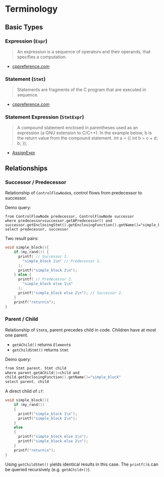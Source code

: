 # Terminology

## Basic Types

### Expression (`Expr`)

> An expression is a sequence of operators and their operands, that specifies a computation. 
- [cppreference.com](https://en.cppreference.com/w/c/language/expressions)

### Statement (`Stmt`)

> Statements are fragments of the C program that are executed in sequence. 
- [cppreference.com](https://en.cppreference.com/w/c/language/statements)

### Statement Expression (`StmtExpr`)

> A compound statement enclosed in parentheses used as an expression (a GNU extension to C/C++). In the example below, b is the return value from the compound statement.
>int a = ({ int b = c + d; b; });
- [AssignExpr](https://codeql.github.com/codeql-standard-libraries/cpp/semmle/code/cpp/exprs/Expr.qll/type.Expr$StmtExpr.html)

## Relationships

### Successor / Predecessor

Relationship of `ControlFlowNode`s, control flows from predecessor to successor.

Demo query:
```ql
from ControlFlowNode predecessor, ControlFlowNode successor
where predecessor=successor.getAPredecessor() and
successor.getEnclosingStmt().getEnclosingFunction().getName()="simple_block"
select predecessor, successor
```

Two result pairs:
```c hl_lines="3 4 8 11"
void simple_block(){
    if (my_rand()) {
      printf( // Successor 1.
        "simple_block 1\n" // Predecessor 1.
      );
      printf("simple_block 2\n");
    } else {
      printf( // Predecessor 2.
        "simple_block else 1\n"
      );
      printf("simple_block else 2\n"); // Successor 2.
    }
    printf("return\n");
}

```

### Parent / Child

Relationship of `Stmt`s, parent precedes child in code. Children have at most one parent.

* `getAChild()` returns `Element`s
* `getChildStmt()` returns `Stmt`

Demo query:

```c
from Stmt parent, Stmt child
where parent.getAChild()=child and
child.getEnclosingFunction().getName()="simple_block"
select parent, child
```

A direct child of `if`:

```c hl_lines="8-11"
void simple_block(){
    if (my_rand()) 
    {
      printf("simple_block 1\n");
      printf("simple_block 2\n");
    } 
    else 
    {
      printf("simple_block else 1\n");
      printf("simple_block else 2\n"); 
    }
    printf("return\n");
}
```

Using `getChildStmt()` yields identical results in this case. The `printf()`s can be queried recursively (e.g. `getAChild+()`).




